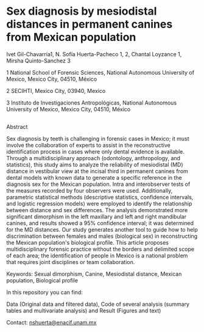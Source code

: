 # Sex diagnosis by mesiodistal distances in permanent canines from Mexican population

Ivet Gil-Chavarría1, N. Sofía Huerta-Pacheco 1, 2, Chantal Loyzance 1, Mirsha Quinto-Sanchez 3 

1 National School of Forensic Sciences, National Autonomous University of Mexico, Mexico City, 04510, México

2 SECIHTI, Mexico City, 03940, Mexico

3 Instituto de Investigaciones Antropológicas, National Autonomous University of Mexico, Mexico City, 04510, México

##
 Abstract

Sex diagnosis by teeth is challenging in forensic cases in Mexico; it must involve the collaboration of experts to assist in the reconstructive identification process in cases where only dental evidence is available. Through a multidisciplinary approach (odontology, anthropology, and statistics), this study aims to analyze the reliability of mesiodistal (MD) distance in vestibular view at the incisal third in permanent canines from dental models with known data to generate a specific reference in the diagnosis sex for the Mexican population. Intra and interobserver tests of the measures recorded by four observers were used. Additionally, parametric statistical methods (descriptive statistics, confidence intervals, and logistic regression models) were employed to identify the relationship between distance and sex differences. The analysis demonstrated more significant dimorphism in the left maxillary and left and right mandibular canines, and results showed a 95% confidence interval; it was determined for the MD distances. Our study generates another tool to guide how to help discrimination between females and males (biological sex) in reconstructing the Mexican population's biological profile. This article proposes multidisciplinary forensic practice without the borders and delimited scope of each area; the identification of people in Mexico is a national problem that requires joint disciplines or team collaboration.


Keywords: Sexual dimorphism, Canine, Mesiodistal distance, Mexican population, Biological profile

In this repository you can find:

Data (Original data and filtered data), Code of several analysis (summary tables and multivariate analysis) and Result (Figures and text)

Contact: nshuerta@enacif.unam.mx
